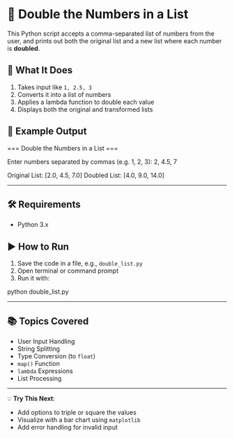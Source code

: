 # 🔁 Double the Numbers in a List

This Python script accepts a comma-separated list of numbers from the user, and prints out both the original list and a new list where each number is **doubled**.

## 🧠 What It Does

1. Takes input like `1, 2.5, 3`
2. Converts it into a list of numbers
3. Applies a lambda function to double each value
4. Displays both the original and transformed lists

## 🧪 Example Output

=== Double the Numbers in a List ===

Enter numbers separated by commas (e.g. 1, 2, 3): 2, 4.5, 7

Original List: [2.0, 4.5, 7.0] Doubled List: [4.0, 9.0, 14.0]

---


## 🛠 Requirements

- Python 3.x

## ▶️ How to Run

1. Save the code in a file, e.g., `double_list.py`
2. Open terminal or command prompt
3. Run it with:

python double_list.py

---

## 📚 Topics Covered

- User Input Handling
- String Splitting
- Type Conversion (to `float`)
- `map()` Function
- `lambda` Expressions
- List Processing

---

💡 **Try This Next**:
- Add options to triple or square the values
- Visualize with a bar chart using `matplotlib`
- Add error handling for invalid input
